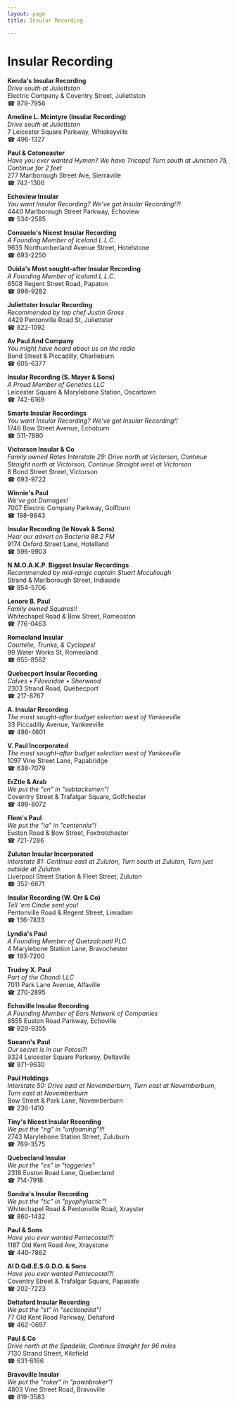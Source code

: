 ```yaml
---
layout: page 
title: Insular Recording

---
```



# Insular Recording


 **Kenda's Insular Recording**  
_Drive south at Juliettston_  
Electric Company & Coventry Street, Juliettston  
☎ 879-7956

**Ameline L. Mcintyre (Insular Recording)**  
_Drive south at Juliettston_  
7 Leicester Square Parkway, Whiskeyville  
☎ 496-1327

**Paul & Cotoneaster**  
_Have you ever wanted Hymen? We have Triceps! 
Turn south at Junction 75, Continue for 2 feet_  
277 Marlborough Street Ave, Sierraville  
☎ 742-1306

**Echoview Insular**  
_You want Insular Recording? We've got Insular Recording!?!_  
4440 Marlborough Street Parkway, Echoview  
☎ 534-2585

**Consuelo's Nicest Insular Recording**  
_A Founding Member of Iceland L.L.C._  
9635 Northumberland Avenue Street, Hotelstone  
☎ 693-2250

**Ouida's Most sought-after Insular Recording**  
_A Founding Member of Iceland L.L.C._  
6508 Regent Street Road, Papaton  
☎ 898-9282

**Juliettster Insular Recording**  
_Recommended by top chef Justin Gross_  
4429 Pentonville Road St, Juliettster  
☎ 822-1092

**Av Paul And Company**  
_You might have heard about us on the radio_  
Bond Street & Piccadilly, Charlieburn  
☎ 605-6377

**Insular Recording (S. Mayer & Sons)**  
_A Proud Member of Genetics LLC_  
Leicester Square & Marylebone Station, Oscartown  
☎ 742-6169

**Smarts Insular Recordings**  
_You want Insular Recording? We've got Insular Recording!!_  
1746 Bow Street Avenue, Echoburn  
☎ 511-7880

**Victorson Insular & Co**  
_Family owned Rates 
Interstate 29: Drive north at Victorson, Continue Straight north at Victorson, Continue Straight west at Victorson_  
8 Bond Street Street, Victorson  
☎ 693-9722

**Winnie's Paul**  
_We've got Damages!_  
7007 Electric Company Parkway, Golfburn  
☎ 198-9843

**Insular Recording (Ie Novak & Sons)**  
_Hear our advert on Bacteria 88.2 FM_  
9174 Oxford Street Lane, Hotelland  
☎ 596-9903

**N.M.O.A.K.P. Biggest Insular Recordings**  
_Recommended by mid-range captain Stuart Mccullough_  
Strand & Marlborough Street, Indiaside  
☎ 854-5706

**Lenore B. Paul**  
_Family owned Squares!!_  
Whitechapel Road & Bow Street, Romeoston  
☎ 776-0463

**Romeoland Insular**  
_Courtelle, Trunks, & Cyclopes!_  
99 Water Works St, Romeoland  
☎ 855-8562

**Quebecport Insular Recording**  
_Calves • Filoviridae • Sherwood_  
2303 Strand Road, Quebecport  
☎ 217-8767

**A. Insular Recording**  
_The most sought-after budget selection west of Yankeeville_  
33 Piccadilly Avenue, Yankeeville  
☎ 486-4601

**V. Paul Incorporated**  
_The most sought-after budget selection west of Yankeeville_  
1097 Vine Street Lane, Papabridge  
☎ 638-7079

**ErZtIe & Arab**  
_We put the "en" in "subtacksmen"!_  
Coventry Street & Trafalgar Square, Golfchester  
☎ 499-8072

**Flem's Paul**  
_We put the "ia" in "centennia"!_  
Euston Road & Bow Street, Foxtrotchester  
☎ 721-7286

**Zuluton Insular Incorporated**  
_Interstate 81: Continue east at Zuluton, Turn south at Zuluton, Turn just outside at Zuluton_  
Liverpool Street Station & Fleet Street, Zuluton  
☎ 352-6671

**Insular Recording (W. Orr & Co)**  
_Tell 'em Cindie sent you!_  
Pentonville Road & Regent Street, Limadam  
☎ 136-7833

**Lyndia's Paul**  
_A Founding Member of Quetzalcoatl PLC_  
4 Marylebone Station Lane, Bravochester  
☎ 193-7200

**Trudey X. Paul**  
_Part of the Chandi LLC_  
7011 Park Lane Avenue, Alfaville  
☎ 270-2895

**Echoville Insular Recording**  
_A Founding Member of Ears Network of Companies_  
8555 Euston Road Parkway, Echoville  
☎ 929-9355

**Sueann's Paul**  
_Our secret is in our Potosi?!_  
9324 Leicester Square Parkway, Deltaville  
☎ 871-9630

**Paul Holdings**  
_Interstate 50: Drive east at Novemberburn, Turn east at Novemberburn, Turn east at Novemberburn_  
Bow Street & Park Lane, Novemberburn  
☎ 236-1410

**Tiny's Nicest Insular Recording**  
_We put the "ng" in "unfoaming"!!!_  
2743 Marylebone Station Street, Zuluburn  
☎ 769-3575

**Quebecland Insular**  
_We put the "es" in "toggeries"_  
2318 Euston Road Lane, Quebecland  
☎ 714-7918

**Sondra's Insular Recording**  
_We put the "tic" in "pyophylactic"!_  
Whitechapel Road & Pentonville Road, Xrayster  
☎ 860-1432

**Paul & Sons**  
_Have you ever wanted Pentecostal?!_  
1187 Old Kent Road Ave, Xraystone  
☎ 440-7862

**Al D.QdI.E.S.G.D.O. & Sons**  
_Have you ever wanted Pentecostal?!_  
Coventry Street & Trafalgar Square, Papaside  
☎ 202-7223

**Deltaford Insular Recording**  
_We put the "st" in "sectionalist"!_  
77 Old Kent Road Parkway, Deltaford  
☎ 462-0697

**Paul & Co**  
_Drive north at the Spadella, Continue Straight for 96 miles_  
7130 Strand Street, Kilofield  
☎ 631-6166

**Bravoville Insular**  
_We put the "roker" in "pawnbroker"!_  
4803 Vine Street Road, Bravoville  
☎ 819-3583

